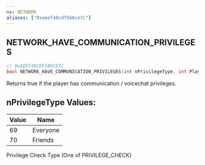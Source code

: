```yaml
---
ns: NETWORK
aliases: ["0xaeef48cdf5b6ce7c"]
---
```

## NETWORK_HAVE_COMMUNICATION_PRIVILEGES

```c
// 0xAEEF48CDF5B6CE7C
bool NETWORK_HAVE_COMMUNICATION_PRIVILEGES(int nPrivilegeType, int PlayerIndex);
```

Returns true if the player has communication / voicechat privileges.

## nPrivilegeType Values:
| Value | Name |
| --- | --- |
| 69 | Everyone |
| 70 | Friends |


Privilege Check Type (One of PRIVILEGE_CHECK)

